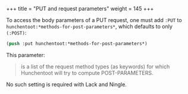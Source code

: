 +++
title = "PUT and request parameters"
weight = 145
+++

To access the body parameters of a PUT request, one must add `:PUT` to
`hunchentoot:*methods-for-post-parameters*`, which defaults to only
`(:POST)`:

```lisp
(push :put hunchentoot:*methods-for-post-parameters*)
```

This parameter:

> is a list of the request method types (as keywords) for which Hunchentoot will try to compute POST-PARAMETERS.

No such setting is required with Lack and Ningle.

